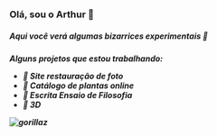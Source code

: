 ### Olá, sou o Arthur 👋

<h5>Aqui você verá algumas bizarrices experimentais 🌵<h5>

Alguns projetos que estou trabalhando:
  - 🐊 Site restauração de foto
  - 🐍 Catálogo de plantas online
  - 🍏 Escrita Ensaio de Filosofia
  - 🦎 3D
  
<img src="https://github.com/artwafam/artwafam/blob/main/giphy-downsized-large.gif" alt="gorillaz">
<!--
**artwafam/artwafam** is a ✨ _special_ ✨ repository because its `README.md` (this file) appears on your GitHub profile.

Here are some ideas to get you started:

- 🔭 I’m currently working on ...
- 🌱 I’m currently learning ...
- 👯 I’m looking to collaborate on ...
- 🤔 I’m looking for help with ...
- 💬 Ask me about ...
- 📫 How to reach me: ...
- 😄 Pronouns: ...
- ⚡ Fun fact: ...
-->
